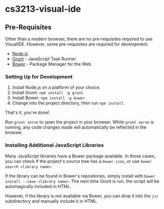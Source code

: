 cs3213-visual-ide
=================

## Pre-Requisites

Other than a modern browser, there are no pre-requisites required to use
VisualIDE. However, some pre-requisites are required for development.

 * [Node.js](http://nodejs.org/)
 * [Grunt](http://gruntjs.com/) - JavaScript Task Runner
 * [Bower](http://bower.io/) - Package Manager for the Web

### Setting Up for Development

 1. Install Node.js on a platform of your choice.
 2. Install Grunt: `npm install -g grunt`.
 3. Install Bower: `npm install -g bower`.
 4. Change into the project directory, then run `npm install`.

That's it, you're done!

Run `grunt serve` to open the project in your browser. While `grunt serve` 
is running, any code changes made will automatically be reflected in the browser.

### Installing Additional JavaScript Libraries

Many JavaScript libraries have a Bower package available. In those cases,
you can check if the project's source tree has a `bower.json`, or use
`bower search <library name>`. 

If the library can be found in Bower's repositories, simply install with
`bower install --save <library name>`. The next time Grunt is run, the script
will be automagically included in HTML.

However, if the library is not available via Bower, you can drop it into the
`js/` subdirectory and manually include it in HTML.
